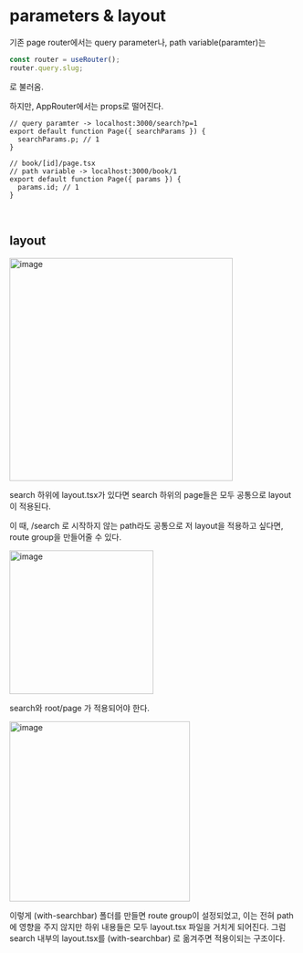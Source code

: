 # parameters & layout

기존 page router에서는 query parameter나, path variable(paramter)는 

```js
const router = useRouter();
router.query.slug;
```

로 불러옴.

하지만, AppRouter에서는 props로 떨어진다.

```tsx
// query paramter -> localhost:3000/search?p=1
export default function Page({ searchParams }) {
  searchParams.p; // 1
}

// book/[id]/page.tsx
// path variable -> localhost:3000/book/1
export default function Page({ params }) {
  params.id; // 1
}
```

<br/>

## layout

<img width="391" alt="image" src="https://github.com/user-attachments/assets/5e34f03e-5d7f-4919-81fd-2e0b51e1f7a8">

search 하위에 layout.tsx가 있다면 search 하위의 page들은 모두 공통으로 layout이 적용된다.

이 때, /search 로 시작하지 않는 path라도 공통으로 저 layout을 적용하고 싶다면, route group을 만들어줄 수 있다.

<img width="252" alt="image" src="https://github.com/user-attachments/assets/86e5ddcb-b471-48a9-839c-fd944635ba34">

search와 root/page 가 적용되어야 한다.

<img width="316" alt="image" src="https://github.com/user-attachments/assets/c951e65d-be95-4adc-8951-874c4da5ddc8">

이렇게 (with-searchbar) 폴더를 만들면 route group이 설정되었고, 이는 전혀 path에 영향을 주지 않지만 하위 내용들은 모두 layout.tsx 파일을 거치게 되어진다. 그럼 search 내부의 layout.tsx를 (with-searchbar) 로 옮겨주면 적용이되는 구조이다.



















































